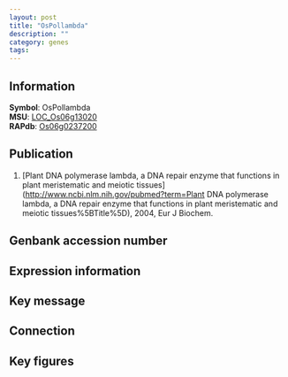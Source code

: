 ```yaml
---
layout: post
title: "OsPollambda"
description: ""
category: genes
tags: 
---
```


## Information
__Symbol__: OsPollambda  
__MSU__: [LOC_Os06g13020](http://rice.plantbiology.msu.edu/cgi-bin/ORF_infopage.cgi?orf=LOC_Os06g13020)  
__RAPdb__: [Os06g0237200](http://rapdb.dna.affrc.go.jp/viewer/gbrowse_details/irgsp1?name=Os06g0237200)  

## Publication
1. [Plant DNA polymerase lambda, a DNA repair enzyme that functions in plant meristematic and meiotic tissues](http://www.ncbi.nlm.nih.gov/pubmed?term=Plant DNA polymerase lambda, a DNA repair enzyme that functions in plant meristematic and meiotic tissues%5BTitle%5D), 2004, Eur J Biochem.

## Genbank accession number

## Expression information

## Key message

## Connection

## Key figures


